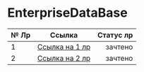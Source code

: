 # EnterpriseDataBase


| № Лр  | Ссылка    | Статус лр|
|-------|:---------:|---------:|
|   1   |[Ссылка на 1 лр](https://github.com/WonMin13/EnterpriseDataBase/blob/main/Lab%20Work%20%231/README.md)        |зачтено          |
|   2   |[Ссылка на 2 лр](https://github.com/WonMin13/EnterpriseDataBase/blob/main/Lab%20Work%20%232/README.md)           |зачтено          |

